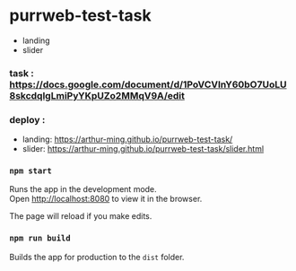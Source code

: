 # purrweb-test-task

- landing
- slider

### task : https://docs.google.com/document/d/1PoVCVInY60bO7UoLU8skcdqlgLmiPyYKpUZo2MMqV9A/edit

### deploy :

- landing: https://arthur-ming.github.io/purrweb-test-task/
- slider: https://arthur-ming.github.io/purrweb-test-task/slider.html

### `npm start`

Runs the app in the development mode.<br />
Open [http://localhost:8080](http://localhost:8080) to view it in the browser.

The page will reload if you make edits.<br />

### `npm run build`

Builds the app for production to the `dist` folder.<br />
